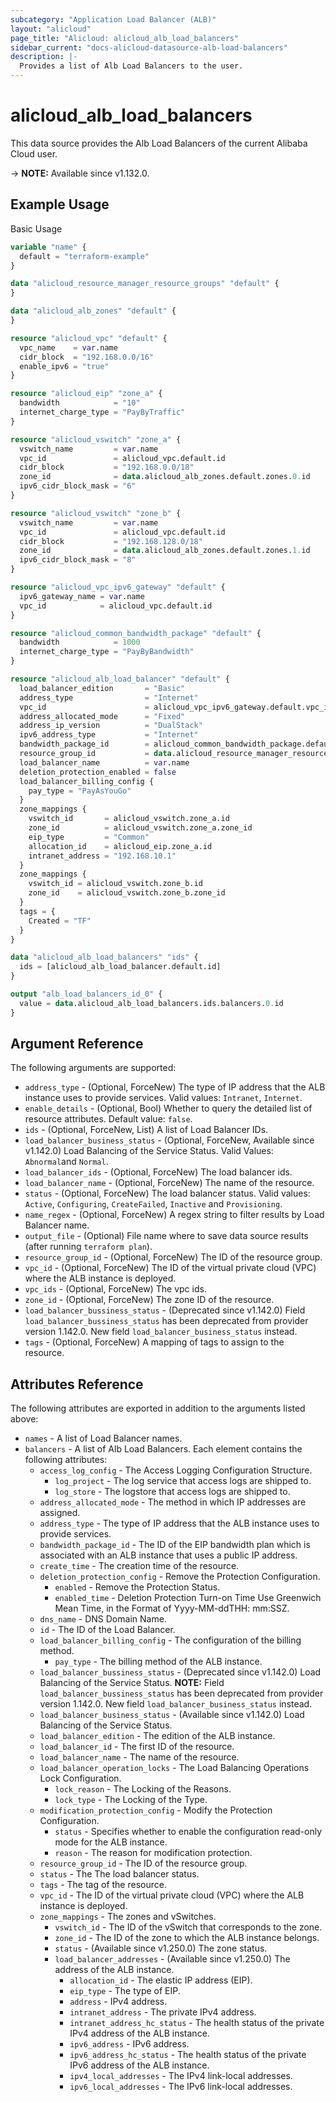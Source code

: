 ```yaml
---
subcategory: "Application Load Balancer (ALB)"
layout: "alicloud"
page_title: "Alicloud: alicloud_alb_load_balancers"
sidebar_current: "docs-alicloud-datasource-alb-load-balancers"
description: |-
  Provides a list of Alb Load Balancers to the user.
---
```


# alicloud_alb_load_balancers

This data source provides the Alb Load Balancers of the current Alibaba Cloud user.

-> **NOTE:** Available since v1.132.0.

## Example Usage

Basic Usage

```terraform
variable "name" {
  default = "terraform-example"
}

data "alicloud_resource_manager_resource_groups" "default" {
}

data "alicloud_alb_zones" "default" {
}

resource "alicloud_vpc" "default" {
  vpc_name    = var.name
  cidr_block  = "192.168.0.0/16"
  enable_ipv6 = "true"
}

resource "alicloud_eip" "zone_a" {
  bandwidth            = "10"
  internet_charge_type = "PayByTraffic"
}

resource "alicloud_vswitch" "zone_a" {
  vswitch_name         = var.name
  vpc_id               = alicloud_vpc.default.id
  cidr_block           = "192.168.0.0/18"
  zone_id              = data.alicloud_alb_zones.default.zones.0.id
  ipv6_cidr_block_mask = "6"
}

resource "alicloud_vswitch" "zone_b" {
  vswitch_name         = var.name
  vpc_id               = alicloud_vpc.default.id
  cidr_block           = "192.168.128.0/18"
  zone_id              = data.alicloud_alb_zones.default.zones.1.id
  ipv6_cidr_block_mask = "8"
}

resource "alicloud_vpc_ipv6_gateway" "default" {
  ipv6_gateway_name = var.name
  vpc_id            = alicloud_vpc.default.id
}

resource "alicloud_common_bandwidth_package" "default" {
  bandwidth            = 1000
  internet_charge_type = "PayByBandwidth"
}

resource "alicloud_alb_load_balancer" "default" {
  load_balancer_edition       = "Basic"
  address_type                = "Internet"
  vpc_id                      = alicloud_vpc_ipv6_gateway.default.vpc_id
  address_allocated_mode      = "Fixed"
  address_ip_version          = "DualStack"
  ipv6_address_type           = "Internet"
  bandwidth_package_id        = alicloud_common_bandwidth_package.default.id
  resource_group_id           = data.alicloud_resource_manager_resource_groups.default.groups.1.id
  load_balancer_name          = var.name
  deletion_protection_enabled = false
  load_balancer_billing_config {
    pay_type = "PayAsYouGo"
  }
  zone_mappings {
    vswitch_id       = alicloud_vswitch.zone_a.id
    zone_id          = alicloud_vswitch.zone_a.zone_id
    eip_type         = "Common"
    allocation_id    = alicloud_eip.zone_a.id
    intranet_address = "192.168.10.1"
  }
  zone_mappings {
    vswitch_id = alicloud_vswitch.zone_b.id
    zone_id    = alicloud_vswitch.zone_b.zone_id
  }
  tags = {
    Created = "TF"
  }
}

data "alicloud_alb_load_balancers" "ids" {
  ids = [alicloud_alb_load_balancer.default.id]
}

output "alb_load_balancers_id_0" {
  value = data.alicloud_alb_load_balancers.ids.balancers.0.id
}
```

## Argument Reference

The following arguments are supported:

* `address_type` - (Optional, ForceNew) The type of IP address that the ALB instance uses to provide services. Valid values: `Intranet`, `Internet`.
* `enable_details` - (Optional, Bool) Whether to query the detailed list of resource attributes. Default value: `false`.
* `ids` - (Optional, ForceNew, List)  A list of Load Balancer IDs.
* `load_balancer_business_status` - (Optional, ForceNew, Available since v1.142.0) Load Balancing of the Service Status. Valid Values: `Abnormal`and `Normal`.
* `load_balancer_ids` - (Optional, ForceNew) The load balancer ids.
* `load_balancer_name` - (Optional, ForceNew) The name of the resource.
* `status` - (Optional, ForceNew) The load balancer status. Valid values: `Active`, `Configuring`, `CreateFailed`, `Inactive` and `Provisioning`.
* `name_regex` - (Optional, ForceNew) A regex string to filter results by Load Balancer name.
* `output_file` - (Optional) File name where to save data source results (after running `terraform plan`).
* `resource_group_id` - (Optional, ForceNew) The ID of the resource group.
* `vpc_id` - (Optional, ForceNew) The ID of the virtual private cloud (VPC) where the ALB instance is deployed.
* `vpc_ids` - (Optional, ForceNew) The vpc ids.
* `zone_id` - (Optional, ForceNew) The zone ID of the resource.
* `load_balancer_bussiness_status` - (Deprecated since v1.142.0) Field `load_balancer_bussiness_status` has been deprecated from provider version 1.142.0. New field `load_balancer_business_status` instead.
* `tags` - (Optional, ForceNew) A mapping of tags to assign to the resource.

## Attributes Reference

The following attributes are exported in addition to the arguments listed above:

* `names` - A list of Load Balancer names.
* `balancers` - A list of Alb Load Balancers. Each element contains the following attributes:
  * `access_log_config` - The Access Logging Configuration Structure.
    * `log_project` -  The log service that access logs are shipped to.
    * `log_store` - The logstore that access logs are shipped to.
  * `address_allocated_mode` - The method in which IP addresses are assigned.
  * `address_type` - The type of IP address that the ALB instance uses to provide services.
  * `bandwidth_package_id` - The ID of the EIP bandwidth plan which is associated with an ALB instance that uses a
    public IP address.
  * `create_time` - The creation time of the resource.
  * `deletion_protection_config` - Remove the Protection Configuration.
    * `enabled` - Remove the Protection Status.
    * `enabled_time` - Deletion Protection Turn-on Time Use Greenwich Mean Time, in the Format of Yyyy-MM-ddTHH: mm:SSZ.
  * `dns_name` - DNS Domain Name.
  * `id` - The ID of the Load Balancer.
  * `load_balancer_billing_config` - The configuration of the billing method.
    * `pay_type` - The billing method of the ALB instance.
  * `load_balancer_bussiness_status` - (Deprecated since v1.142.0) Load Balancing of the Service Status. **NOTE:** Field `load_balancer_bussiness_status` has been deprecated from provider version 1.142.0. New field `load_balancer_business_status` instead.
  * `load_balancer_business_status` - (Available since v1.142.0) Load Balancing of the Service Status.
  * `load_balancer_edition` - The edition of the ALB instance.
  * `load_balancer_id` - The first ID of the resource.
  * `load_balancer_name` - The name of the resource.
  * `load_balancer_operation_locks` - The Load Balancing Operations Lock Configuration.
    * `lock_reason` - The Locking of the Reasons. 
    * `lock_type` - The Locking of the Type.
  * `modification_protection_config` - Modify the Protection Configuration.
    * `status` - Specifies whether to enable the configuration read-only mode for the ALB instance.
    * `reason` - The reason for modification protection.
  * `resource_group_id` - The ID of the resource group.
  * `status` - The The load balancer status.
  * `tags` - The tag of the resource.
  * `vpc_id` - The ID of the virtual private cloud (VPC) where the ALB instance is deployed. 
  * `zone_mappings` - The zones and vSwitches.
    * `vswitch_id` - The ID of the vSwitch that corresponds to the zone.
    * `zone_id` - The ID of the zone to which the ALB instance belongs.
    * `status` - (Available since v1.250.0) The zone status.
    * `load_balancer_addresses` - (Available since v1.250.0) The address of the ALB instance.
      * `allocation_id` - The elastic IP address (EIP).
      * `eip_type` - The type of EIP.
      * `address` - IPv4 address.
      * `intranet_address` - The private IPv4 address.
      * `intranet_address_hc_status` - The health status of the private IPv4 address of the ALB instance.
      * `ipv6_address` - IPv6 address.
      * `ipv6_address_hc_status` - The health status of the private IPv6 address of the ALB instance.
      * `ipv4_local_addresses` - The IPv4 link-local addresses.
      * `ipv6_local_addresses` - The IPv6 link-local addresses.
